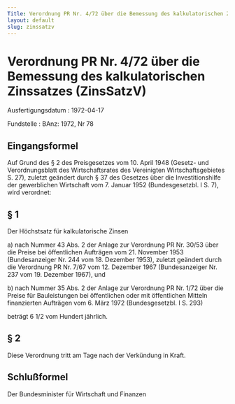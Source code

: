 ```yaml
---
Title: Verordnung PR Nr. 4/72 über die Bemessung des kalkulatorischen Zinssatzes
layout: default
slug: zinssatzv
---
```


# Verordnung PR Nr. 4/72 über die Bemessung des kalkulatorischen Zinssatzes (ZinsSatzV)

Ausfertigungsdatum
:   1972-04-17

Fundstelle
:   BAnz: 1972, Nr 78



## Eingangsformel

Auf Grund des § 2 des Preisgesetzes vom 10. April 1948 (Gesetz- und
Verordnungsblatt des Wirtschaftsrates des Vereinigten
Wirtschaftsgebietes S. 27), zuletzt geändert durch § 37 des Gesetzes
über die Investitionshilfe der gewerblichen Wirtschaft vom 7. Januar
1952 (Bundesgesetzbl. I S. 7), wird verordnet:


## § 1

Der Höchstsatz für kalkulatorische Zinsen

a)  nach Nummer 43 Abs. 2 der Anlage zur Verordnung PR Nr. 30/53 über die
    Preise bei öffentlichen Aufträgen vom 21. November 1953
    (Bundesanzeiger Nr. 244 vom 18. Dezember 1953),
    zuletzt geändert durch die Verordnung PR Nr. 7/67 vom 12. Dezember
    1967 (Bundesanzeiger Nr. 237 vom 19. Dezember 1967),
    und


b)  nach Nummer 35 Abs. 2 der Anlage zur Verordnung PR Nr. 1/72 über die
    Preise für Bauleistungen bei öffentlichen oder mit öffentlichen
    Mitteln finanzierten Aufträgen vom 6. März 1972 (Bundesgesetzbl. I S.
    293)



beträgt
6 1/2 vom Hundert jährlich.


## § 2

Diese Verordnung tritt am Tage nach der Verkündung in Kraft.


## Schlußformel

Der Bundesminister für Wirtschaft und Finanzen

